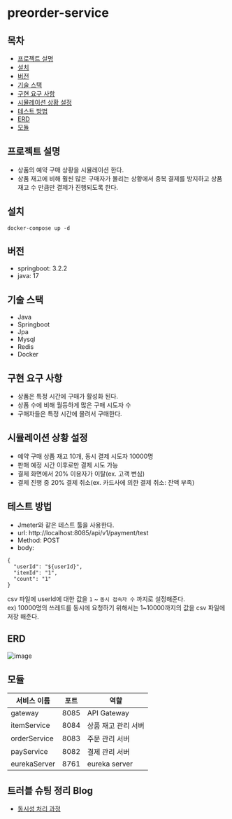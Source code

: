 # preorder-service
## 목차
- [프로젝트 설명](#프로젝트-설명)
- [설치](#설치)
- [버전](#버전)
- [기술 스택](#기술-스택)
- [구현 요구 사항](#구현-요구-사항)
- [시뮬레이션 상황 설정](#시뮬레이션-상황-설정)
- [테스트 방법](#테스트-방법)
- [ERD](#erd)
- [모듈](#모듈)

## 프로젝트 설명
- 상품의 예약 구매 상황을 시뮬레이션 한다.
- 상품 재고에 비해 훨씬 많은 구매자가 몰리는 상황에서 중복 결제를 방지하고 상품 재고 수 만큼만 결제가 진행되도록 한다.

## 설치
```
docker-compose up -d
```

## 버전 
- springboot: 3.2.2
- java: 17

## 기술 스택
- Java
- Springboot
- Jpa
- Mysql
- Redis
- Docker

## 구현 요구 사항
- 상품은 특정 시간에 구매가 활성화 된다.
- 상품 수에 비해 월등하게 많은 구매 시도자 수
- 구매자들은 특정 시간에 몰려서 구매한다.

## 시뮬레이션 상황 설정
- 예약 구매 상품 재고 10개, 동시 결제 시도자 10000명
- 판매 예정 시간 이후로만 결제 시도 가능
- 결제 화면에서 20% 이용자가 이탈(ex. 고객 변심)
- 결제 진행 중 20% 결제 취소(ex. 카드사에 의한 결제 취소: 잔액 부족)

## 테스트 방법
- Jmeter와 같은 테스트 툴을 사용한다.
- url: http://localhost:8085/api/v1/payment/test
- Method: POST
- body:
```
{
  "userId": "${userId}",
  "itemId": "1",
  "count": "1"
}
```
csv 파일에 userId에 대한 값을 `1` ~ `동시 접속자 수` 까지로 설정해준다.  
ex) 10000명의 쓰레드를 동시에 요청하기 위해서는 1~10000까지의 값을 csv 파일에 저장 해준다.

## ERD
![image](https://github.com/tg-96/preorder-service/assets/98454438/6b503f30-2a01-4d4a-bda8-49a2ec51ee62)

## 모듈

|서비스 이름|포트|역할|
|---|---|---|
|gateway|8085|API Gateway|
|itemService|8084|상품 재고 관리 서버|
|orderService|8083|주문 관리 서버|
|payService|8082|결제 관리 서버|
|eurekaServer|8761|eureka server|

## 트러블 슈팅 정리 Blog
- [동시성 처리 과정](https://velog.io/@tg-96/%EB%8F%99%EC%8B%9C%EC%84%B1-%EB%AC%B8%EC%A0%9C-%ED%95%B4%EA%B2%B0-%ED%95%98%EA%B8%B0)
